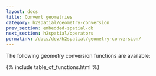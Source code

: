 ```yaml
---
layout: docs
title: Convert geometries
category: h2spatial/geometry-conversion
prev_section: embedded-spatial-db
next_section: h2spatial/operators
permalink: /docs/dev/h2spatial/geometry-conversion/
---
```


The following geometry conversion functions are available:

{% include table_of_functions.html %}
